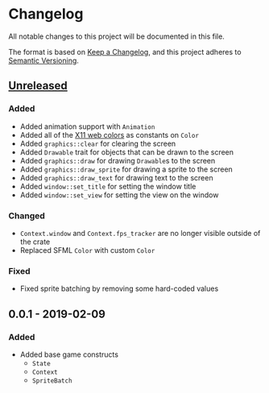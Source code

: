 # Changelog

All notable changes to this project will be documented in this file.

The format is based on [Keep a Changelog](https://keepachangelog.com/en/1.0.0/),
and this project adheres to [Semantic Versioning](https://semver.org/spec/v2.0.0.html).

## [Unreleased]

### Added

- Added animation support with `Animation`
- Added all of the [X11 web colors](https://en.wikipedia.org/wiki/Web_colors#X11_color_names) as constants on `Color`
- Added `graphics::clear` for clearing the screen
- Added `Drawable` trait for objects that can be drawn to the screen
- Added `graphics::draw` for drawing `Drawable`s to the screen
- Added `graphics::draw_sprite` for drawing a sprite to the screen
- Added `graphics::draw_text` for drawing text to the screen
- Added `window::set_title` for setting the window title
- Added `window::set_view` for setting the view on the window

### Changed

- `Context.window` and `Context.fps_tracker` are no longer visible outside of the crate
- Replaced SFML `Color` with custom `Color`

### Fixed

- Fixed sprite batching by removing some hard-coded values

## 0.0.1 - 2019-02-09

### Added

- Added base game constructs
  - `State`
  - `Context`
  - `SpriteBatch`

[unreleased]: https://github.com/maxdeviant/peacock/compare/v0.0.1...HEAD
[0.0.1]: https://github.com/maxdeviant/peacock/compare/2e44af3...v0.0.1
